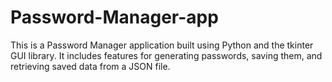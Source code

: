 # Password-Manager-app
This is a Password Manager application built using Python and the tkinter GUI library. It includes features for generating passwords, saving them, and retrieving saved data from a JSON file.

